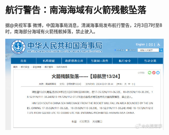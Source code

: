 # 航行警告：南海海域有火箭残骸坠落

据@央视军事 微博，中国海事局消息，清澜海事局发布航行警告，2月3日7时至8时，南海部分海域有火箭残骸掉落，禁止驶入。 ​​​

![39a349d853773db91830a5cfb0c94436.jpg](https://raw.githubusercontent.com/qqhsx/qqnews_image/main/2024/02/01/航行警告：南海海域有火箭残骸坠落/39a349d853773db91830a5cfb0c94436.jpg)

